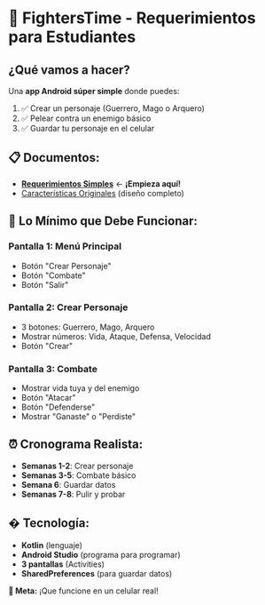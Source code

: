 # 📱 FightersTime - Requerimientos para Estudiantes

## ¿Qué vamos a hacer?
Una **app Android súper simple** donde puedes:
1. ✅ Crear un personaje (Guerrero, Mago o Arquero)
2. ✅ Pelear contra un enemigo básico
3. ✅ Guardar tu personaje en el celular

## 📋 Documentos:
- **[Requerimientos Simples](./requerimientos-funcionales.md)** ← **¡Empieza aquí!**
- [Características Originales](../caracteristicas.md) (diseño completo)

## 🎯 Lo Mínimo que Debe Funcionar:

### Pantalla 1: Menú Principal
- Botón "Crear Personaje"
- Botón "Combate" 
- Botón "Salir"

### Pantalla 2: Crear Personaje
- 3 botones: Guerrero, Mago, Arquero
- Mostrar números: Vida, Ataque, Defensa, Velocidad
- Botón "Crear"

### Pantalla 3: Combate
- Mostrar vida tuya y del enemigo
- Botón "Atacar"
- Botón "Defenderse"
- Mostrar "Ganaste" o "Perdiste"

## ⏰ Cronograma Realista:
- **Semanas 1-2**: Crear personaje
- **Semanas 3-5**: Combate básico  
- **Semana 6**: Guardar datos
- **Semanas 7-8**: Pulir y probar

## �️ Tecnología:
- **Kotlin** (lenguaje)
- **Android Studio** (programa para programar)
- **3 pantallas** (Activities)
- **SharedPreferences** (para guardar datos)

**🚀 Meta:** ¡Que funcione en un celular real!

